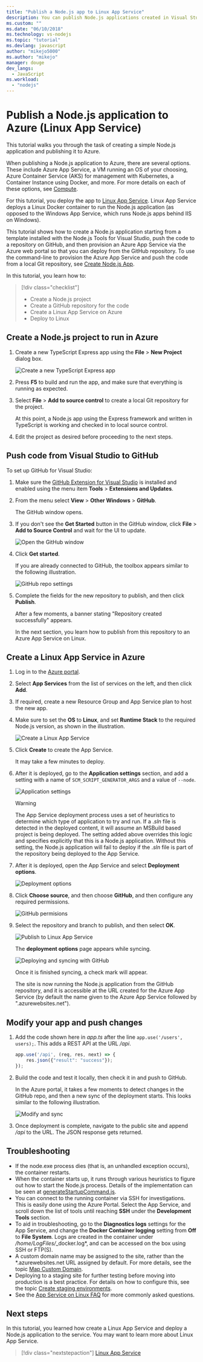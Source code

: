 ```yaml
---
title: "Publish a Node.js app to Linux App Service"
description: You can publish Node.js applications created in Visual Studio to Linux App Service on Azure
ms.custom: ""
ms.date: "06/10/2018"
ms.technology: vs-nodejs
ms.topic: "tutorial"
ms.devlang: javascript
author: "mikejo5000"
ms.author: "mikejo"
manager: douge
dev_langs:
  - JavaScript
ms.workload:
  - "nodejs"
---
```


# Publish a Node.js application to Azure (Linux App Service)

This tutorial walks you through the task of creating a simple Node.js application and publishing it to Azure.

When publishing a Node.js application to Azure, there are several options. These include Azure App Service, a VM running an OS of your choosing, Azure Container Service (AKS) for management with Kubernetes, a Container Instance using Docker, and more. For more details on each of these options, see [Compute](https://azure.microsoft.com/product-categories/compute/).

For this tutorial, you deploy the app to [Linux App Service](/azure/app-service/containers/app-service-linux-intro).
Linux App Service deploys a Linux Docker container to run the Node.js application (as opposed to the Windows App Service, which runs Node.js apps behind IIS on Windows).

This tutorial shows how to create a Node.js application starting from a template installed with the Node.js Tools for Visual Studio, push the code to a repository on GitHub, and then provision an Azure App Service via the Azure web portal so that you can deploy from the GitHub repository. To use the command-line to provision the Azure App Service and push the code from a local Git repository, see [Create Node.js App](/azure/app-service/containers/quickstart-nodejs).

In this tutorial, you learn how to:
> [!div class="checklist"]
> * Create a Node.js project
> * Create a GitHub repository for the code
> * Create a Linux App Service on Azure
> * Deploy to Linux

## Create a Node.js project to run in Azure

1. Create a new TypeScript Express app using the **File** > **New Project** dialog box.

    ![Create a new TypeScript Express app](../javascript/media/azure-ts-express-app.png)

2. Press **F5** to build and run the app, and make sure that everything is running as expected.

3. Select **File** > **Add to source control** to create a local Git repository for the project.

    At this point, a Node.js app using the Express framework and written in TypeScript is working and checked in to local source control.

4. Edit the project as desired before proceeding to the next steps.

## Push code from Visual Studio to GitHub

To set up GitHub for Visual Studio:

1. Make sure the [GitHub Extension for Visual Studio](https://visualstudio.github.com/) is installed and enabled using the 
menu item **Tools** > **Extensions and Updates**.

2. From the menu select **View** > **Other Windows** > **GitHub**.

    The GitHub window opens.

3. If you don't see the **Get Started** button in the GitHub window, click **File** > **Add to Source Control** and wait for the UI to update.

    ![Open the GitHub window](../javascript/media/azure-github-get-started.png)

4. Click **Get started**.

    If you are already connected to GitHub, the toolbox appears similar
to the following illustration.

    ![GitHub repo settings](../javascript/media/azure-github-publish.png)

5. Complete the fields for the new repository to publish, and then click **Publish**.

    After a few moments, a banner stating "Repository created successfully"  appears.

    In the next section, you learn how to publish from this repository to an Azure App Service on Linux.

## Create a Linux App Service in Azure

1. Log in to the [Azure portal](https://portal.azure.com).

2. Select **App Services** from the list of services on the left, and then click **Add**.

3. If required, create a new Resource Group and App Service plan to host the new app.

4. Make sure to set the **OS** to **Linux**, and set **Runtime Stack** to the required Node.js version, as shown in the illustration.

    ![Create a Linux App Service](../javascript/media/azure-create-appservice-annotated.png)

5. Click **Create** to create the App Service.

    It may take a few minutes to deploy.

6. After it is deployed, go to the **Application settings** section, and add a setting with a name of `SCM_SCRIPT_GENERATOR_ARGS` and a value of `--node`.

    ![Application settings](../javascript/media/azure-script-generator-args.png)

    > [!WARNING]
    > The App Service deployment process uses a set of heuristics to determine which type of application to try and run. If a .*sln* file is detected in the deployed content, it will assume an MSBuild based project is being deployed. The setting added above overrides this logic and specifies explicitly that this is a Node.js application. Without this setting, the Node.js application will fail to deploy if the .*sln* file is part of the repository being deployed to the App Service.

7. After it is deployed, open the App Service and select **Deployment options**.

    ![Deployment options](../javascript/media/azure-deployment-options.png)

8. Click **Choose source**, and then choose **GitHub**, and then configure any required permissions.

    ![GitHub permisions](../javascript/media/azure-choose-source.png)

9. Select the repository and branch to publish, and then select **OK**.

    ![Publish to Linux App Service](../javascript/media/azure-repo-and-branch.png)

    The **deployment options** page appears while syncing.

    ![Deploying and syncing with GitHub](../javascript/media/azure-deployment-options-sync.png)

    Once it is finished syncing, a check mark will appear.

    The site is now running the Node.js application from the GitHub repository,
and it is accessible at the URL created for the Azure App Service (by default the name given to the Azure App Service followed by ".azurewebsites.net").

## Modify your app and push changes

1. Add the code shown here in *app.ts* after the line `app.use('/users', users);`. This adds a REST API at the URL */api*.

    ```typescript
    app.use('/api', (req, res, next) => {
        res.json({"result": "success"});
    });
    ```

2. Build the code and test it locally, then check it in and push to GitHub.

    In the Azure portal, it takes a few moments to detect changes in the GitHub repo, and then a new sync of the deployment starts. This looks similar to the following illustration.

    ![Modify and sync](../javascript/media/azure-changes-detected.png)

3. Once deployment is complete, navigate to the public site and append */api* to the URL. The JSON response gets returned.

## Troubleshooting

* If the node.exe process dies (that is, an unhandled exception occurs), the container restarts.
* When the container starts up, it runs through various heuristics to figure out
how to start the Node.js process. Details of the implementation can be seen at 
[generateStartupCommand.js](https://github.com/Azure-App-Service/node/blob/master/8.9.4/startup/generateStartupCommand.js).
* You can connect to the running container via SSH for investigations. This is easily done using the Azure Portal. Select the App Service, and scroll down
the list of tools until reaching **SSH** under the **Development Tools** section.
* To aid in troubleshooting, go to the **Diagnostics logs** settings for the App Service, and change the **Docker Container logging** setting
from **Off** to **File System**. Logs are created in the container under */home/LogFiles/*_docker.log*, and can be accessed on the box using SSH or FTP(S).
* A custom domain name may be assigned to the site, rather than the *.azurewebsites.net URL assigned by default. For more details, see the topic [Map Custom Domain](/azure/app-service/app-service-web-tutorial-custom-domain).
* Deploying to a staging site for further testing before moving into production is a best practice. For details on how to configure this, see the topic
[Create staging environments](/azure/app-service/web-sites-staged-publishing).
* See the [App Service on Linux FAQ](/azure/app-service/containers/app-service-linux-faq) for more commonly asked questions.

## Next steps

In this tutorial, you learned how create a Linux App Service and deploy a Node.js application to the service. You may want to learn more about Linux App Service.

> [!div class="nextstepaction"]
> [Linux App Service](/azure/app-service/containers/app-service-linux-intro)
